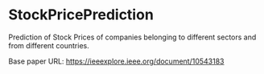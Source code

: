 # StockPricePrediction

Prediction of Stock Prices of companies belonging to different sectors and from different countries.

Base paper URL: https://ieeexplore.ieee.org/document/10543183

